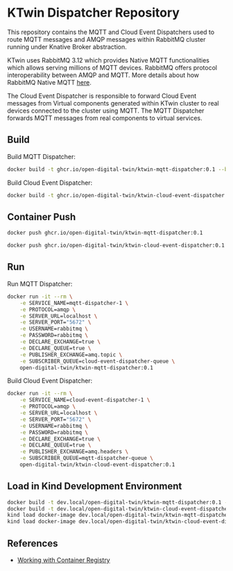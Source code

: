 # KTwin Dispatcher Repository

This repository contains the MQTT and Cloud Event Dispatchers used to route MQTT messages and AMQP messages within RabbitMQ cluster running under Knative Broker abstraction.

KTwin uses RabbitMQ 3.12 which provides Native MQTT functionalities which allows serving millions of MQTT devices. RabbitMQ offers protocol interoperability between AMQP and MQTT. More details about how RabbitMQ Native MQTT [here](https://blog.rabbitmq.com/posts/2023/03/native-mqtt/).

The Cloud Event Dispatcher is responsible to forward Cloud Event messages from Virtual components generated within KTwin cluster to real devices connected to the cluster using MQTT. The MQTT Dispatcher forwards MQTT messages from real components to virtual services.

## Build

Build MQTT Dispatcher:

```sh
docker build -t ghcr.io/open-digital-twin/ktwin-mqtt-dispatcher:0.1 --build-arg SERVICE_NAME=mqtt-dispatcher .
```

Build Cloud Event Dispatcher:

```sh
docker build -t ghcr.io/open-digital-twin/ktwin-cloud-event-dispatcher:0.1 --build-arg SERVICE_NAME=cloud-event-dispatcher .
```

## Container Push

```sh
docker push ghcr.io/open-digital-twin/ktwin-mqtt-dispatcher:0.1
```

```sh
docker push ghcr.io/open-digital-twin/ktwin-cloud-event-dispatcher:0.1
```

## Run

Run MQTT Dispatcher:

```sh
docker run -it --rm \
    -e SERVICE_NAME=mqtt-dispatcher-1 \
    -e PROTOCOL=amqp \
    -e SERVER_URL=localhost \
    -e SERVER_PORT="5672" \
    -e USERNAME=rabbitmq \
    -e PASSWORD=rabbitmq \
    -e DECLARE_EXCHANGE=true \
    -e DECLARE_QUEUE=true \
    -e PUBLISHER_EXCHANGE=amq.topic \
    -e SUBSCRIBER_QUEUE=cloud-event-dispatcher-queue \
    open-digital-twin/ktwin-mqtt-dispatcher:0.1
```

Build Cloud Event Dispatcher:

```sh
docker run -it --rm \
    -e SERVICE_NAME=cloud-event-dispatcher-1 \
    -e PROTOCOL=amqp \
    -e SERVER_URL=localhost \
    -e SERVER_PORT="5672" \
    -e USERNAME=rabbitmq \
    -e PASSWORD=rabbitmq \
    -e DECLARE_EXCHANGE=true \
    -e DECLARE_QUEUE=true \
    -e PUBLISHER_EXCHANGE=amq.headers \
    -e SUBSCRIBER_QUEUE=mqtt-dispatcher-queue \
    open-digital-twin/ktwin-cloud-event-dispatcher:0.1
```

## Load in Kind Development Environment

```sh
docker build -t dev.local/open-digital-twin/ktwin-mqtt-dispatcher:0.1 --build-arg SERVICE_NAME=mqtt-dispatcher .
docker build -t dev.local/open-digital-twin/ktwin-cloud-event-dispatcher:0.1 --build-arg SERVICE_NAME=cloud-event-dispatcher .
kind load docker-image dev.local/open-digital-twin/ktwin-mqtt-dispatcher:0.1
kind load docker-image dev.local/open-digital-twin/ktwin-cloud-event-dispatcher:0.1
```

## References

- [Working with Container Registry](https://docs.github.com/en/packages/working-with-a-github-packages-registry/working-with-the-container-registry)

